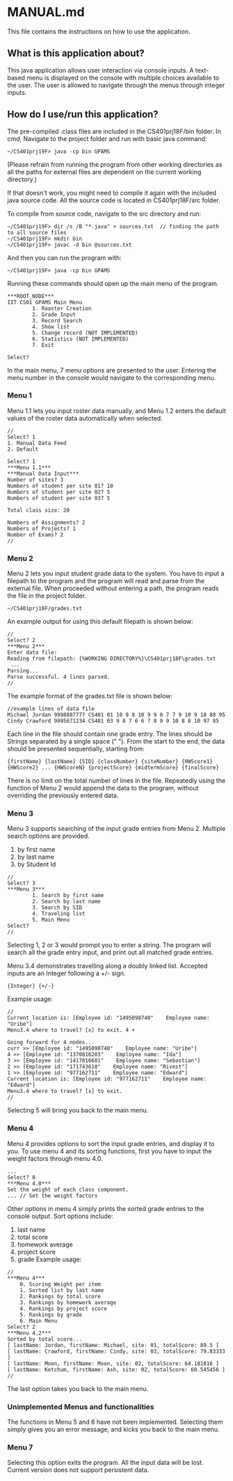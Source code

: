 # MANUAL.md
This file contains the instructions on how to use the application.

## What is this application about?
This java application allows user interaction via console inputs. 
A text-based menu is displayed on the console with multiple choices available to the user.
The user is allowed to navigate through the menus through integer inputs.

## How do I use/run this application?
The pre-compiled .class files are included in the CS401prj18F/bin folder. 
In cmd, Navigate to the project folder and run with basic java command:
```
~/CS401prj19F> java -cp bin GPAMS
```
(Please refrain from running the program from other working directories as all the paths for external files are dependent on the current working directory.)

If that doesn't work, you might need to compile it again with the included java source code.
All the source code is located in CS401prj18F/src folder. 

To compile from source code, navigate to the src directory and run:

```
~/CS401prj19F> dir /s /B "*.java" > sources.txt  // finding the path to all source files
~/CS401prj19F> mkdir bin
~/CS401prj19F> javac -d bin @sources.txt
```
And then you can run the program with:
```
~/CS401prj19F> java -cp bin GPAMS
```

Running these commands should open up the main menu of the program.
```
***ROOT_NODE***
IIT CS01 GPAMS Main Menu
        1. Roaster Creation
        2. Grade Input
        3. Record Search
        4. Show list
        5. Change record (NOT IMPLEMENTED)
        6. Statistics (NOT IMPLEMENTED)
        7. Exit

Select? 
```
In the main menu, 7 menu options are presented to the user.
Entering the menu number in the console would navigate to the corresponding menu.

### Menu 1
Menu 1.1 lets you input roster data manually, and Menu 1.2 enters the default values of the roster data automatically when selected.
```
//
Select? 1
1. Manual Data Feed
2. Default

Select? 1
***Menu 1.1***
***Manual Data Input***
Number of sites? 3
Numbers of student per site 01? 10
Numbers of student per site 02? 5
Numbers of student per site 03? 5

Total class size: 20

Numbers of Assignments? 2
Numbers of Projects? 1
Number of Exams? 2
//
```
### Menu 2
Menu 2 lets you input student grade data to the system. You have to input a filepath to the program and the program will read and parse from the external file. When proceeded without entering a path, the program reads the file in the project folder.

```
~/CS401prj18F/grades.txt
```
An example output for using this default filepath is shown below:
```
//
Select? 2
***Menu 2***
Enter data file:
Reading from filepath: {%WORKING DIRECTORY%}\CS401prj18F\grades.txt
 ...
Parsing...
Parse successful. 4 lines parsed.
//
```


The example format of the grades.txt file is shown below:
```
//example lines of data file
Michael Jordan 9998887777 CS401 01 10 9 8 10 9 9 8 7 7 9 10 9 18 88 95 
Cindy Crawford 9995671234 CS401 03 9 8 7 6 6 7 8 9 9 10 8 8 10 97 85 
```
Each line in the file should contain one grade entry.
The lines should be Strings separated by a single space (" ").
From the start to the end, the data should be presented sequentially, starting from:
```
{firstName} {lastName} {SID} {classNumber} {siteNumber} {HWScore1} {HWScore2} ... {HWScoreN} {projectScore} {midtermScore} {finalScore}
```
There is no limit on the total number of lines in the file.
Repeatedly using the function of Menu 2 would append the data to the program, without overriding the previously entered data.

### Menu 3
Menu 3 supports searching of the input grade entries from Menu 2. Multiple search options are provided.
1. by first name
2. by last name
3. by Student Id
```
//
Select? 3
***Menu 3***
        1. Search by first name
        2. Search by last name
        3. Search by SID
        4. Traveling list
        5. Main Menu
Select?
//
```
Selecting 1, 2 or 3 would prompt you to enter a string. The program will search all the grade entry input, and print out  all matched grade entries.

Menu 3.4 demonstrates travelling along a doubly linked list.
Accepted inputs are an Integer following a +/- sign. 
``` 
{Integer} {+/-}
```
Example usage:
```
//
Current location is: [Employee id: "1495098740"    Employee name: "Uribe"]
Menu3.4 where to travel? [x] to exit. 4 +

Going forward for 4 nodes... 
curr >> [Employee id: "1495098740"    Employee name: "Uribe"]
4 >> [Employee id: "1370816203"    Employee name: "Ida"]
3 >> [Employee id: "1417016681"    Employee name: "Sebastian"]
2 >> [Employee id: "171743618"    Employee name: "Rivest"]
1 >> [Employee id: "977162711"    Employee name: "Edward"]
Current location is: [Employee id: "977162711"    Employee name: "Edward"]
Menu3.4 where to travel? [x] to exit. 
//
```

Selecting 5 will bring you back to the main menu.

### Menu 4
Menu 4 provides options to sort the input grade entries, and display it to you.
To use menu 4 and its sorting functions, first you have to input the weight factors through menu 4.0.
```
...
Select? 0
***Menu 4.0***
Set the weight of each class component.
... // Set the weight factors
```
Other options in menu 4 simply prints the sorted grade entries to the console output. Sort options include:
1. last name
2. total score
3. homework average
4. project score
5. grade
Example usage:
```
//
***Menu 4***
	0. Scoring Weight per item
	1. Sorted list by last name
	2. Rankings by total score
	3. Rankings by homework average
	4. Rankings by project score
	5. Rankings by grade
	6. Main Menu
Select? 2
***Menu 4.2***
Sorted by total score...
[ lastName: Jordan, firstName: Michael, site: 01, totalScore: 89.5 ]
[ lastName: Crawford, firstName: Cindy, site: 03, totalScore: 79.83333 ]
[ lastName: Moon, firstName: Moon, site: 02, totalScore: 64.181816 ]
[ lastName: Ketchum, firstName: Ash, site: 02, totalScore: 60.545456 ]
//
```

The last option takes you back to the main menu.

### Unimplemented Menus and functionalities 
The functions in Menu 5 and 6 have not been implemented. Selecting them simply gives you an error message,
and kicks you back to the main menu.

### Menu 7
Selecting this option exits the program. All the input data will be lost.
Current version does not support persistent data.



